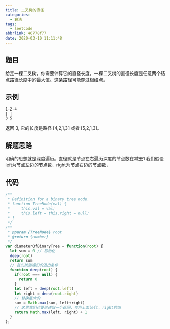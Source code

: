 ```yaml
---
title: 二叉树的直径
categories:
  - 算法
tags:
  - leetcode
abbrlink: 46778f77
date: 2020-03-10 11:11:48
---
```


## 题目

给定一棵二叉树，你需要计算它的直径长度。一棵二叉树的直径长度是任意两个结点路径长度中的最大值。这条路径可能穿过根结点。

## 示例

```
1-2-4
| |
3 5
```

返回 3, 它的长度是路径 [4,2,1,3] 或者 [5,2,1,3]。

## 解题思路

明确的思想就是深度遍历。直径就是节点左右遍历深度的节点数在减去1
我们假设left为节点左边的节点数，right为节点右边的节点数，

## 代码

```javascript
/**
 * Definition for a binary tree node.
 * function TreeNode(val) {
 *     this.val = val;
 *     this.left = this.right = null;
 * }
 */
/**
 * @param {TreeNode} root
 * @return {number}
 */
var diameterOfBinaryTree = function(root) {
  let sum = 0 // 初始化
  deep(root)
  return sum
  // 首先找到递归的退出条件
  function deep(root) {
    if(root === null) {
      return 0
    }
    let left = deep(root.left)
    let right = deep(root.right)
    // 替换最大的
    sum = Math.max(sum, left+right)
    // 这里我们也要给递归一个返回，作为上面left，right的值
    return Math.max(left, right) + 1
  }
};
```